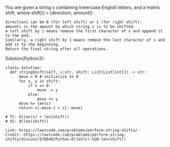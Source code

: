 You are given a string s containing lowercase English letters, and a matrix shift, where shift[i] = [directioni, amounti]:
```
directioni can be 0 (for left shift) or 1 (for right shift).
amounti is the amount by which string s is to be shifted.
A left shift by 1 means remove the first character of s and append it to the end.
Similarly, a right shift by 1 means remove the last character of s and add it to the beginning.
Return the final string after all operations.
```

Solution(Python3):
```
classs Solution:
  def stringShift(self, s:str, shift: List[List[int]]) -> str:
      move = 0 # initialize to 0
      for x, y in shift:
          if x == 0:
              move -= y
          else:
              move += y
      move %= len(s)
      return s[-move:] + s[:-move]

# TC: O(len(s) + len(shift))
# SC: O(len(shift))
```
```
Link: https://leetcode.com/problems/perform-string-shifts/
Credit: https://leetcode.com/problems/perform-string-shifts/discuss/578648/Python-O(len(s)-%2B-len(shift))
```
